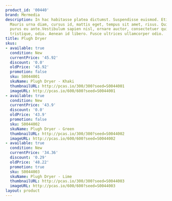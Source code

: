 ```yaml
---
product_id: '00440'
brand: Mermedia
description: In hac habitasse platea dictumst. Suspendisse euismod. Etiam tempor.
  Mauris urna diam, cursus id, mattis eget, tempus sit amet, risus. Quisque tempus
  purus eu ante.Vestibulum sapien nisl, ornare auctor, consectetuer quis, posuere
  tristique, odio. Aenean id libero. Fusce ultrices ullamcorper odio.
title: Plugh Dryer
skus:
- available: true
  condition: New
  currentPrice: '45.92'
  discount: '0.0'
  oldPrice: '45.92'
  promotion: false
  sku: S0044001
  skuName: Plugh Dryer - Khaki
  thumbnailURL: http://pcas.io/300/300?seed=S0044001
  imageURL: http://pcas.io/600/600?seed=S0044001
- available: true
  condition: New
  currentPrice: '43.9'
  discount: '0.0'
  oldPrice: '43.9'
  promotion: false
  sku: S0044002
  skuName: Plugh Dryer - Green
  thumbnailURL: http://pcas.io/300/300?seed=S0044002
  imageURL: http://pcas.io/600/600?seed=S0044002
- available: true
  condition: New
  currentPrice: '34.36'
  discount: '0.29'
  oldPrice: '48.22'
  promotion: true
  sku: S0044003
  skuName: Plugh Dryer - Lime
  thumbnailURL: http://pcas.io/300/300?seed=S0044003
  imageURL: http://pcas.io/600/600?seed=S0044003
layout: product
---
```

